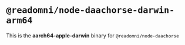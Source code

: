 # `@readomni/node-daachorse-darwin-arm64`

This is the **aarch64-apple-darwin** binary for `@readomni/node-daachorse`
